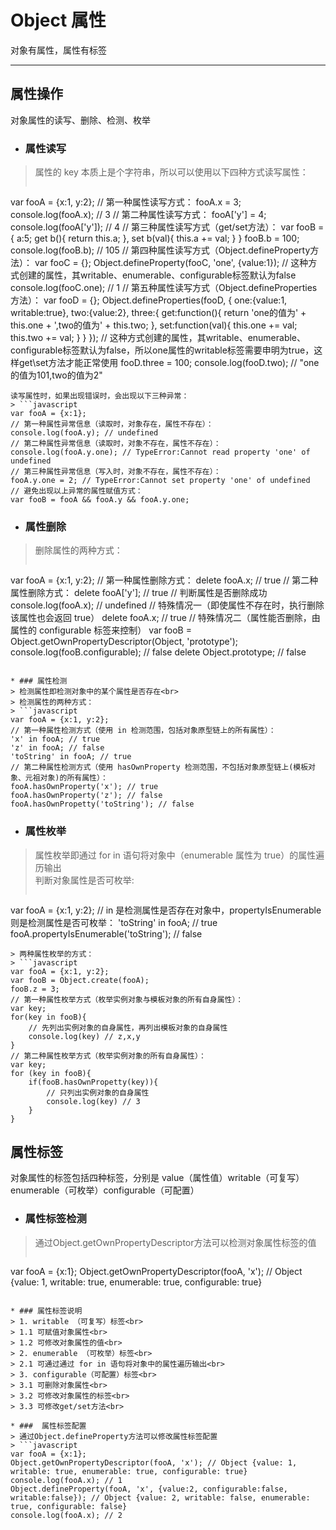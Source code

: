 # Object 属性
对象有属性，属性有标签
***

## 属性操作
对象属性的读写、删除、检测、枚举

* ### 属性读写
> 属性的 key 本质上是个字符串，所以可以使用以下四种方式读写属性：
> ```javascript
var fooA = {x:1, y:2};
// 第一种属性读写方式：
fooA.x = 3;
console.log(fooA.x); // 3
// 第二种属性读写方式：
fooA['y'] = 4;
console.log(fooA['y']); // 4
// 第三种属性读写方式（get/set方法）：
var fooB = {
    a:5;
    get b(){
        return this.a;
    },
    set b(val){
        this.a += val;
    }
}
fooB.b = 100;
console.log(fooB.b); // 105
// 第四种属性读写方式（Object.defineProperty方法）：
var fooC = {};
Object.defineProperty(fooC, 'one', {value:1}); // 这种方式创建的属性，其writable、enumerable、configurable标签默认为false
console.log(fooC.one); // 1
// 第五种属性读写方式（Object.defineProperties方法）：
var fooD = {};
Object.defineProperties(fooD, {
    one:{value:1, writable:true},
    two:{value:2},
    three:{
        get:function(){
            return 'one的值为' + this.one + ',two的值为' + this.two;
        },
        set:function(val){
            this.one += val;
            this.two += val;
        }
    }
}); // 这种方式创建的属性，其writable、enumerable、configurable标签默认为false，所以one属性的writable标签需要申明为true，这样get\set方法才能正常使用
fooD.three = 100;
console.log(fooD.two); // "one的值为101,two的值为2"
```
读写属性时，如果出现错误时，会出现以下三种异常：
> ```javascript
var fooA = {x:1};
// 第一种属性异常信息（读取时，对象存在，属性不存在）：
console.log(fooA.y); // undefined
// 第二种属性异常信息（读取时，对象不存在，属性不存在）：
console.log(fooA.y.one); // TypeError:Cannot read property 'one' of undefined
// 第三种属性异常信息（写入时，对象不存在，属性不存在）：
fooA.y.one = 2; // TypeError:Cannot set property 'one' of undefined
// 避免出现以上异常的属性赋值方式：
var fooB = fooA && fooA.y && fooA.y.one;
```

* ### 属性删除
> 删除属性的两种方式：
> ```javascript
var fooA = {x:1, y:2};
// 第一种属性删除方式：
delete fooA.x; // true
// 第二种属性删除方式：
delete fooA['y']; // true
// 判断属性是否删除成功
console.log(fooA.x); // undefined
// 特殊情况一（即使属性不存在时，执行删除该属性也会返回 true）
delete fooA.x; // true
// 特殊情况二（属性能否删除，由属性的 configurable 标签来控制）
var fooB = Object.getOwnPropertyDescriptor(Object, 'prototype');
console.log(fooB.configurable); // false
delete Object.prototype; // false
```

* ### 属性检测
> 检测属性即检测对象中的某个属性是否存在<br>
> 检测属性的两种方式：
> ```javascript
var fooA = {x:1, y:2};
// 第一种属性检测方式（使用 in 检测范围，包括对象原型链上的所有属性）：
'x' in fooA; // true
'z' in fooA; // false
'toString' in fooA; // true
// 第二种属性检测方式（使用 hasOwnProperty 检测范围，不包括对象原型链上(模板对象、元祖对象)的所有属性）：
fooA.hasOwnProperty('x'); // true
fooA.hasOwnProperty('z'); // false
fooA.hasOwnPropetty('toString'); // false
```

* ### 属性枚举
> 属性枚举即通过 for in 语句将对象中（enumerable 属性为 true）的属性遍历输出<br>
> 判断对象属性是否可枚举:
> ```javascript
var fooA = {x:1, y:2};
// in 是检测属性是否存在对象中，propertyIsEnumerable 则是检测属性是否可枚举：
'toString' in fooA; // true
fooA.propertyIsEnumerable('toString'); // false
```
> 两种属性枚举的方式：
> ```javascript
var fooA = {x:1, y:2};
var fooB = Object.create(fooA);
fooB.z = 3;
// 第一种属性枚举方式（枚举实例对象与模板对象的所有自身属性）：
var key;
for(key in fooB){
    // 先列出实例对象的自身属性，再列出模板对象的自身属性
    console.log(key) // z,x,y
}
// 第二种属性枚举方式（枚举实例对象的所有自身属性）：
var key;
for (key in fooB){
    if(fooB.hasOwnPropetty(key)){
        // 只列出实例对象的自身属性
        console.log(key) // 3
    }
}
```

## 属性标签
对象属性的标签包括四种标签，分别是 value（属性值）writable（可复写）enumerable（可枚举）configurable（可配置）

* ### 属性标签检测
> 通过Object.getOwnPropertyDescriptor方法可以检测对象属性标签的值
> ```javascript
var fooA = {x:1};
Object.getOwnPropertyDescriptor(fooA, 'x'); // Object {value: 1, writable: true, enumerable: true, configurable: true}
```

* ### 属性标签说明
> 1. writable （可复写）标签<br>
> 1.1 可赋值对象属性<br>
> 1.2 可修改对象属性的值<br>
> 2. enumerable （可枚举）标签<br>
> 2.1 可通过通过 for in 语句将对象中的属性遍历输出<br>
> 3. configurable（可配置）标签<br>
> 3.1 可删除对象属性<br>
> 3.2 可修改对象属性的标签<br>
> 3.3 可修改get/set方法<br>

* ###  属性标签配置
> 通过Object.defineProperty方法可以修改属性标签配置
> ```javascript
var fooA = {x:1};
Object.getOwnPropertyDescriptor(fooA, 'x'); // Object {value: 1, writable: true, enumerable: true, configurable: true}
console.log(fooA.x); // 1
Object.defineProperty(fooA, 'x', {value:2, configurable:false, writable:false}); // Object {value: 2, writable: false, enumerable: true, configurable: false}
console.log(fooA.x); // 2
```

